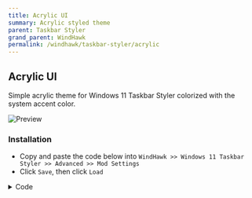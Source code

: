 ```yaml
---
title: Acrylic UI
summary: Acrylic styled theme
parent: Taskbar Styler
grand_parent: WindHawk
permalink: /windhawk/taskbar-styler/acrylic
---
```



## Acrylic UI
Simple acrylic theme for Windows 11 Taskbar Styler colorized with the system accent color.

![Preview](https://raw.githubusercontent.com/The-Back-Room/The-Back-Room.github.io/refs/heads/main/docs/assets/images/previews/taskbar-styler/acrylic.bmp)

### Installation

- Copy and paste the code below into `WindHawk >> Windows 11 Taskbar Styler >> Advanced >> Mod Settings`
- Click `Save`, then click `Load`

<details>
<summary>Code</summary>
<code class="code-box">
{
  "controlStyles[0].target": "Taskbar.TaskbarFrame > Grid#RootGrid > Taskbar.TaskbarBackground",
  "controlStyles[0].styles[0]": "Margin = 12,5",
  "controlStyles[1].target": "Taskbar.TaskbarFrame > Grid#RootGrid > Taskbar.TaskbarBackground > Grid > Rectangle#BackgroundFill",
  "controlStyles[1].styles[0]": "Fill := <AcrylicBrush TintColor=\"{ThemeResource SystemAccentColor}\" TintOpacity=\"0.4\" FallbackColor=\"{ThemeResource SystemAccentColor}\" />",
  "controlStyles[2].target": "Grid#OverflowRootGrid > Border",
  "controlStyles[2].styles[0]": "Background := <AcrylicBrush TintColor=\"{ThemeResource SystemAccentColor}\" TintOpacity=\"0.4\" FallbackColor=\"{ThemeResource SystemAccentColor}\" />",
  "controlStyles[2].styles[1]": "CornerRadius = 2",
  "controlStyles[0].styles[1]": "CornerRadius = 2",
  "controlStyles[3].target": "Grid#SystemTrayFrameGrid",
  "controlStyles[3].styles[0]": "CornerRadius = 2",
  "controlStyles[3].styles[1]": "Margin = 0,8,16,8",
  "controlStyles[3].styles[2]": "Background := <AcrylicBrush TintColor=\"{ThemeResource SystemAccentColorDark2}\" TintOpacity=\"0.4\" FallbackColor=\"{ThemeResource SystemAccentColorDark2}\" />",
  "controlStyles[4].target": "Border#SearchPillBackgroundElement",
  "controlStyles[5].target": "SearchUx.SearchUI.SearchButtonRootGrid > Border#BackgroundElement",
  "controlStyles[5].styles[0]": "Background := <AcrylicBrush TintColor=\"{ThemeResource SystemAccentColorDark3}\" TintOpacity=\"0.4\" FallbackColor=\"{ThemeResource SystemAccentColorDark3}\" />",
  "controlStyles[6].target": "SearchUx.SearchUI.SearchIconButton > SearchUx.SearchUI.SearchButtonRootGrid@CommonStates > Border#BackgroundElement",
  "controlStyles[6].styles[0]": "Background := <AcrylicBrush TintColor=\"{ThemeResource SystemAccentColor}\" TintOpacity=\"0.4\" FallbackColor=\"{ThemeResource SystemAccentColor}\" />",
  "controlStyles[6].styles[1]": "CornerRadius = 2",
  "controlStyles[7].target": "Taskbar.ExperienceToggleButton",
  "controlStyles[8].target": "Taskbar.SearchBoxButton",
  "controlStyles[9].target": "Taskbar.TaskListButton",
  "controlStyles[7].styles[0]": "CornerRadius = 2",
  "controlStyles[8].styles[0]": "CornerRadius = 2",
  "controlStyles[9].styles[0]": "CornerRadius = 2",
  "controlStyles[10].target": "Windows.UI.Xaml.Controls.Grid#ModalRootGrid > Windows.UI.Xaml.Controls.Border#BackgroundElement ",
  "controlStyles[10].styles[0]": "CornerRadius = 2",
  "controlStyles[10].styles[1]": "Background := <AcrylicBrush TintColor=\"{ThemeResource SystemAccentColor}\" TintOpacity=\"0.4\" FallbackColor=\"{ThemeResource SystemAccentColor}\" />",
  "controlStyles[11].target": "Windows.UI.Xaml.Controls.Border#BackgroundDimmingLayer",
  "controlStyles[11].styles[0]": "Background := <AcrylicBrush TintColor=\"{ThemeResource SystemAccentColor}\" TintOpacity=\"0.4\" FallbackColor=\"{ThemeResource SystemAccentColor}\" />",
  "controlStyles[11].styles[1]": "CornerRadius = 2",
  "controlStyles[12].target": "Windows.UI.Xaml.Shapes.Rectangle#HorizontalTrackRect",
  "controlStyles[12].styles[0]": "Height = 5",
  "controlStyles[13].target": "TextBlock#InnerTextBlock[Text=]",
  "controlStyles[13].styles[0]": "Text = ",
  "controlStyles[13].styles[1]": "Margin = 5",
  "controlStyles[14].target": "Taskbar.TaskListLabeledButtonPanel@RunningIndicatorStates > Rectangle#RunningIndicator",
  "controlStyles[14].styles[0]": "Fill = Transparent",
  "controlStyles[15].target": "Taskbar.TaskItemThumbnailView > Grid > Border",
  "controlStyles[15].styles[0]": "CornerRadius = 2",
  "controlStyles[15].styles[1]": "BorderThickness = 1",
  "controlStyles[15].styles[2]": "Background := <AcrylicBrush TintColor=\"{ThemeResource SystemAccentColorDark2}\" TintOpacity=\"0.4\" FallbackColor=\"{ThemeResource SystemAccentColorDark2}\" />",
  "controlStyles[15].styles[3]": "BorderBrush := <AcrylicBrush TintColor=\"{ThemeResource SystemAccentColorDark1}\" TintOpacity=\"0.4\" FallbackColor=\"{ThemeResource SystemAccentColorDark1}\" />",
  "controlStyles[16].target": "Border#ProgressBarRoot > Border > Grid > Rectangle",
  "controlStyles[17].target": "Border#ProgressBarRoot > Border > Grid > Rectangle#ProgressBarTrack",
  "controlStyles[16].styles[0]": "Fill := <SolidColorBrush Color=\"{ThemeResource SystemAccentColorDark1}\" FallbackColor=\"{ThemeResource SystemAccentColorDark1}\" />",
  "controlStyles[17].styles[0]": "Fill := <SolidColorBrush Color=\"{ThemeResource SystemAccentColorDark3}\"\" FallbackColor=\"{ThemeResource SystemAccentColorDark3}\" />",
  "controlStyles[18].target": "Taskbar.TaskListButtonPanel@CommonStates > Border#BackgroundElement",
  "controlStyles[18].styles[0]": "Background := <AcrylicBrush TintColor=\"{ThemeResource SystemAccentColorDark2}\" TintOpacity=\"0.4\" FallbackColor=\"{ThemeResource SystemAccentColorDark2}\" />",
  "controlStyles[19].target": "Taskbar.TaskListLabeledButtonPanel",
  "controlStyles[18].styles[1]": "Background@ActiveNormal := <AcrylicBrush TintColor=\"{ThemeResource SystemAccentColorDark2}\" TintOpacity=\"0.4\" FallbackColor=\"{ThemeResource SystemAccentColorDark2}\" />",
  "controlStyles[18].styles[2]": "Background@ActivePressed := <AcrylicBrush TintColor=\"{ThemeResource SystemAccentColorDark1}\" TintOpacity=\"0.4\" FallbackColor=\"{ThemeResource SystemAccentColorDark1}\" />",
  "controlStyles[18].styles[3]": "Background@ActivePointerOver := <AcrylicBrush TintColor=\"{ThemeResource SystemAccentColorDark3}\" TintOpacity=\"0.4\" FallbackColor=\"{ThemeResource SystemAccentColorDark3}\" />",
  "controlStyles[18].styles[4]": "Background@InactiveNormal := <AcrylicBrush TintColor=\"{ThemeResource SystemAccentColorDark2}\" TintOpacity=\"0.4\" FallbackColor=\"{ThemeResource SystemAccentColorDark2}\" />",
  "controlStyles[18].styles[5]": "Background@InactivePressed := <AcrylicBrush TintColor=\"{ThemeResource SystemAccentColorDark1}\" TintOpacity=\"0.4\" FallbackColor=\"{ThemeResource SystemAccentColorDark1}\" />",
  "controlStyles[18].styles[6]": "Background@InactivePointerOver := <AcrylicBrush TintColor=\"{ThemeResource SystemAccentColorDark3}\" TintOpacity=\"0.4\" FallbackColor=\"{ThemeResource SystemAccentColorDark3}\" />",
  "controlStyles[20].target": "taskbar:TaskListLabeledButtonPanel@CommonStates > Border#BackgroundElement",
  "controlStyles[20].styles[0]": "Background := <AcrylicBrush TintColor=\"{ThemeResource SystemAccentColorDark2}\" TintOpacity=\"0.4\" FallbackColor=\"{ThemeResource SystemAccentColorDark2}\" />",
  "controlStyles[20].styles[1]": "Background@ActiveNormal := <AcrylicBrush TintColor=\"{ThemeResource SystemAccentColorDark2}\" TintOpacity=\"0.4\" FallbackColor=\"{ThemeResource SystemAccentColorDark2}\" />",
  "controlStyles[20].styles[2]": "Background@ActivePressed := <AcrylicBrush TintColor=\"{ThemeResource SystemAccentColorDark1}\" TintOpacity=\"0.4\" FallbackColor=\"{ThemeResource SystemAccentColorDark1}\" />",
  "controlStyles[20].styles[3]": "Background@ActivePointerOver := <AcrylicBrush TintColor=\"{ThemeResource SystemAccentColorDark3}\" TintOpacity=\"0.4\" FallbackColor=\"{ThemeResource SystemAccentColorDark3}\" />",
  "controlStyles[20].styles[4]": "Background@InactiveNormal := <AcrylicBrush TintColor=\"{ThemeResource SystemAccentColorDark2}\" TintOpacity=\"0.4\" FallbackColor=\"{ThemeResource SystemAccentColorDark2}\" />",
  "controlStyles[20].styles[5]": "Background@InactivePressed := <AcrylicBrush TintColor=\"{ThemeResource SystemAccentColorDark1}\" TintOpacity=\"0.4\" FallbackColor=\"{ThemeResource SystemAccentColorDark1}\" />",
  "controlStyles[20].styles[6]": "Background@InactivePointerOver := <AcrylicBrush TintColor=\"{ThemeResource SystemAccentColorDark3}\" TintOpacity=\"0.4\" FallbackColor=\"{ThemeResource SystemAccentColorDark3}\" />",
  "controlStyles[20].styles[7]": "Background@MultiWindowNormal := <AcrylicBrush TintColor=\"{ThemeResource SystemAccentColorDark2}\" TintOpacity=\"0.4\" FallbackColor=\"{ThemeResource SystemAccentColorDark2}\" />",
  "controlStyles[20].styles[8]": "Background@MultiWindowPressed := <AcrylicBrush TintColor=\"{ThemeResource SystemAccentColorDark1}\" TintOpacity=\"0.4\" FallbackColor=\"{ThemeResource SystemAccentColorDark1}\" />",
  "controlStyles[20].styles[9]": "Background@MultiWindowPointerOver := <AcrylicBrush TintColor=\"{ThemeResource SystemAccentColorDark3}\" TintOpacity=\"0.4\" FallbackColor=\"{ThemeResource SystemAccentColorDark3}\" />",
  "controlStyles[18].styles[7]": "Padding = 1,0,-10,0",
  "controlStyles[18].styles[8]": "Margin = 3",
  "controlStyles[19].styles[0]": "Margin = 3",
  "controlStyles[18].styles[9]": "CornerRadius = 2",
  "controlStyles[21].target": "Taskbar.TaskbarBackground#HoverFlyoutBackgroundControl > Grid > Rectangle#BackgroundFill",
  "controlStyles[21].styles[0]": "Fill := <AcrylicBrush TintColor=\"{ThemeResource SystemAccentColorDark2}\" TintOpacity=\"0.4\" FallbackColor=\"{ThemeResource SystemAccentColorDark2}\" />",
  "controlStyles[22].target": "Rectangle#BackgroundStroke",
  "controlStyles[22].styles[0]": "Fill := Transparent",
  "controlStyles[5].styles[1]": "CornerRadius = 2",
  "controlStyles[5].styles[2]": "BorderThickness = 1",
  "controlStyles[5].styles[3]": "BorderBrush := <AcrylicBrush TintColor=\"{ThemeResource SystemAccentColorLight3}\" TintOpacity=\"0.4\" FallbackColor=\"{ThemeResource SystemAccentColorLight3}\" />",
  "controlStyles[23].target": "TextBlock#SearchBoxTextBlock",
  "controlStyles[23].styles[0]": "Foreground = White",
  "controlStyles[24].target": "ToolTip",
  "controlStyles[24].styles[0]": "Background := <AcrylicBrush TintColor=\"{ThemeResource SystemAccentColorDark3}\" TintOpacity=\"0.4\" FallbackColor=\"{ThemeResource SystemAccentColorDark3}\" />",
  "controlStyles[24].styles[1]": "CornerRadius = 2",
  "controlStyles[24].styles[2]": "BorderThickness = 1",
  "controlStyles[24].styles[3]": "FontSize = 12",
  "controlStyles[24].styles[4]": "Foreground = White",
  "controlStyles[24].styles[5]": "Margin = 3",
  "controlStyles[4].styles[0]": "CornerRadius = 2",
  "controlStyles[4].styles[1]": "Margin = 3",
  "controlStyles[4].styles[2]": "BorderThickness = 1",
  "controlStyles[4].styles[3]": "BorderBrush := <AcrylicBrush TintColor=\"{ThemeResource SystemAccentColorDark3}\" TintOpacity=\"0.4\" FallbackColor=\"{ThemeResource SystemAccentColorDark3}\" />",
  "controlStyles[23].styles[1]": "FontSize = 12",
  "controlStyles[24].styles[6]": "BorderBrush := <AcrylicBrush TintColor=\"{ThemeResource SystemAccentColorLight3}\" TintOpacity=\"0.4\" FallbackColor=\"{ThemeResource SystemAccentColorLight3}\" />"
}
</code>
</details>